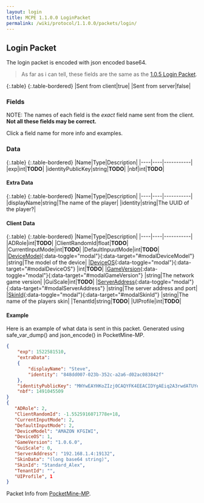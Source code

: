 ```yaml
---
layout: login
title: MCPE 1.1.0.0 LoginPacket
permalink: /wiki/protocol/1.1.0.0/packets/login/
---
```

## Login Packet
The login packet is encoded with json encoded base64.

> As far as i can tell, these fields are the same as the [1.0.5 Login Packet](/wiki/1.0.5/).

{:.table}
{:.table-bordered}
|Sent from client|true|
|Sent from server|false|

### Fields  
NOTE: The names of each field is the *exact* field name sent from the client.  
**Not all these fields may be correct.**
  
Click a field name for more info and examples.

### Data

{:.table}
{:.table-bordered}
|Name|Type|Description|
|----|----|-----------|
|exp|int|**TODO**|
|identityPublicKey|string|**TODO**|
|nbf|int|**TODO**|
    
#### Extra Data  
  
{:.table}
{:.table-bordered}
|Name|Type|Description|
|----|----|-----------|
|displayName|string|The name of the player|
|identity|string|The UUID of the player?|
    
   
#### Client Data

{:.table}
{:.table-bordered}
|Name|Type|Description|
|----|----|-----------|
|ADRole|int|**TODO**|
|ClientRandomId|float|**TODO**|
|CurrentInputMode|int|**TODO**|
|DefaultInpuutMode|int|**TODO**|
|[DeviceModel](#){:data-toggle="modal"}{:data-target="#modalDeviceModel"} |string|The model of the device|
|[DeviceOS](#){:data-toggle="modal"}{:data-target="#modalDeviceOS"} |int|**TODO**|
|[GameVersion](#){:data-toggle="modal"}{:data-target="#modalGameVersion"} |string|The network game version|
|GuiScale|int|**TODO**|
|[ServerAddress](#){:data-toggle="modal"}{:data-target="#modalServerAddress"} |string|The server address and port|
|[SkinId](#){:data-toggle="modal"}{:data-target="#modalSkinId"} |string|The name of the players skin|
|TenantId|string|**TODO**|
|UIProfile|int|**TODO**|
  
  
#### Example
Here is an example of what data is sent in this packet. Generated using safe_var_dump() and json_encode() in PocketMine-MP.

```json
{
    "exp": 1522581510,
    "extraData":
    {
        "displayName": "Steve",
        "identity": "848dd007-023b-352c-a2a6-d02ac083842f"
    },
    "identityPublicKey": "MHYwEAYHKoZIzj0CAQYFK4EEACIDYgAEiq2A3rwdATUYeYbTCT6qkhAaec9VrjNOKBQvrZqrs+AZf3ZIyl0hvwstXCv2wXoB+n83zvk\/oixzv0EMDijqgDNcp2XwcZQhFipMuuEooBFEAXUdeEZog+Y5MW61fdg7",
    "nbf": 1491045509
}
{
   "ADRole": 2,
   "ClientRandomId": -1.5525916071778e+18,
   "CurrentInputMode": 2,
   "DefaultInputMode": 2,
   "DeviceModel": "AMAZON KFGIWI",
   "DeviceOS": 1,
   "GameVersion": "1.0.6.0",
   "GuiScale": 0,
   "ServerAddress": "192.168.1.4:19132",
   "SkinData": "(long base64 string)",
   "SkinId": "Standard_Alex",
   "TenantId": "",
   "UIProfile", 1
}
```

Packet Info from [PocketMine-MP](https://github.com/pmmp/PocketMine-MP).
